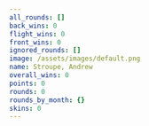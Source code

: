 ```yaml
---
all_rounds: []
back_wins: 0
flight_wins: 0
front_wins: 0
ignored_rounds: []
image: /assets/images/default.png
name: Stroupe, Andrew
overall_wins: 0
points: 0
rounds: 0
rounds_by_month: {}
skins: 0
---
```

